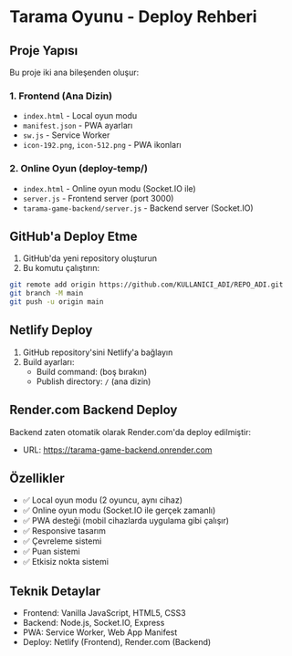 # Tarama Oyunu - Deploy Rehberi

## Proje Yapısı

Bu proje iki ana bileşenden oluşur:

### 1. Frontend (Ana Dizin)
- `index.html` - Local oyun modu
- `manifest.json` - PWA ayarları
- `sw.js` - Service Worker
- `icon-192.png`, `icon-512.png` - PWA ikonları

### 2. Online Oyun (deploy-temp/)
- `index.html` - Online oyun modu (Socket.IO ile)
- `server.js` - Frontend server (port 3000)
- `tarama-game-backend/server.js` - Backend server (Socket.IO)

## GitHub'a Deploy Etme

1. GitHub'da yeni repository oluşturun
2. Bu komutu çalıştırın:
```bash
git remote add origin https://github.com/KULLANICI_ADI/REPO_ADI.git
git branch -M main
git push -u origin main
```

## Netlify Deploy

1. GitHub repository'sini Netlify'a bağlayın
2. Build ayarları:
   - Build command: (boş bırakın)
   - Publish directory: `/` (ana dizin)

## Render.com Backend Deploy

Backend zaten otomatik olarak Render.com'da deploy edilmiştir:
- URL: https://tarama-game-backend.onrender.com

## Özellikler

- ✅ Local oyun modu (2 oyuncu, aynı cihaz)
- ✅ Online oyun modu (Socket.IO ile gerçek zamanlı)
- ✅ PWA desteği (mobil cihazlarda uygulama gibi çalışır)
- ✅ Responsive tasarım
- ✅ Çevreleme sistemi
- ✅ Puan sistemi
- ✅ Etkisiz nokta sistemi

## Teknik Detaylar

- Frontend: Vanilla JavaScript, HTML5, CSS3
- Backend: Node.js, Socket.IO, Express
- PWA: Service Worker, Web App Manifest
- Deploy: Netlify (Frontend), Render.com (Backend)
